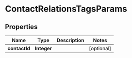 

# ContactRelationsTagsParams


## Properties

| Name | Type | Description | Notes |
|------------ | ------------- | ------------- | -------------|
|**contactId** | **Integer** |  |  [optional] |



